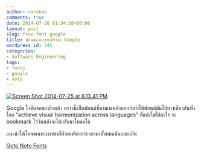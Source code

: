 ```yaml
---
author: varokas
comments: true
date: 2014-07-26 01:34:10+00:00
layout: post
slug: free-font-google
title: ฟอนต์นานาชาติฟรีจาก Google
wordpress_id: 745
categories:
- Software Engineering
tags:
- fonts
- google
- noto
---
```


[![Screen Shot 2014-07-25 at 6.13.41 PM](/images/2014/07/Screen-Shot-2014-07-25-at-6.13.41-PM-1024x616.png)](/images/2014/07/Screen-Shot-2014-07-25-at-6.13.41-PM.png)

Google ใจดีแจกของอีกแล้ว คราวนี้เป็นฟอนต์ที่ตามเพจเค้าบอกว่าทำให้ฟอนต์มันไปทางเดียวกันทั้งโลก "achieve visual harmonization across languages" ที่แปะไม่ใช่อะไร จะ bookmark ไว้วันหลังจะได้กลับมาโหลดได้
<!-- more -->

แนะนำให้โหลดเฉพาะภาษาที่ตัวเองต้องการ เอามาทั้งหมดมันเยอะเกิน

[Goto Noto Fonts](http://www.google.com/get/noto/#/family/noto-sans-thai)
